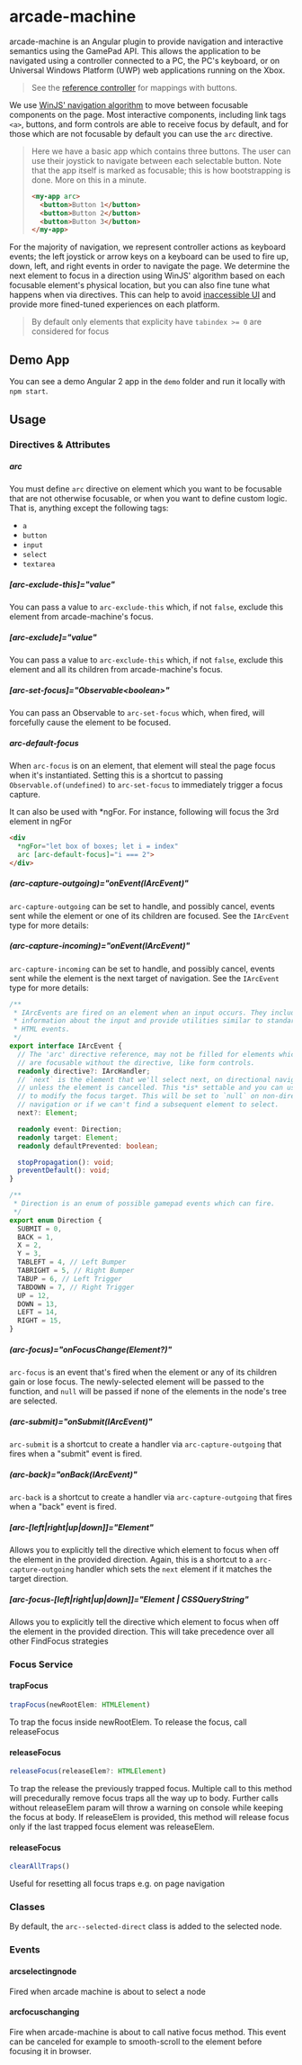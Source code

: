 # arcade-machine

arcade-machine is an Angular plugin to provide navigation and interactive semantics using the GamePad API. This allows the application to be navigated using a controller connected to a PC, the PC's keyboard, or on Universal Windows Platform (UWP) web applications running on the Xbox.

> See the [reference controller](https://i-msdn.sec.s-msft.com/en-us/windows/uwp/input-and-devices/images/designing-for-tv/hardware-buttons-gamepad-remote.png) for mappings with buttons.

We use [WinJS' navigation algorithm](https://github.com/winjs/winjs/blob/master/src/js/WinJS/XYFocus.ts#L11) to move between focusable components on the page. Most interactive components, including link tags `<a>`, buttons, and form controls are able to receive focus by default, and for those which are not focusable by default you can use the `arc` directive.

> Here we have a basic app which contains three buttons. The user can use their joystick to navigate between each selectable button. Note that the app itself is marked as focusable; this is how bootstrapping is done. More on this in a minute.
>
> ```html
> <my-app arc>
>   <button>Button 1</button>
>   <button>Button 2</button>
>   <button>Button 3</button>
> </my-app>
> ```

For the majority of navigation, we represent controller actions as keyboard events; the left joystick or arrow keys on a keyboard can be used to fire up, down, left, and right events in order to navigate the page. We determine the next element to focus in a direction using WinJS' algorithm based on each focusable element's physical location, but you can also fine tune what happens when via directives. This can help to avoid [inaccessible UI](https://msdn.microsoft.com/windows/uwp/input-and-devices/designing-for-tv#inaccessible-ui) and provide more fined-tuned experiences on each platform.

> By default only elements that explicity have `tabindex >= 0` are considered for focus

## Demo App

You can see a demo Angular 2 app in the `demo` folder and run it locally with `npm start`.

## Usage

### Directives & Attributes

##### arc

You must define `arc` directive on element which you want to be focusable that are not otherwise focusable, or when you want to define custom logic. That is, anything except the following tags:

- `a`
- `button`
- `input`
- `select`
- `textarea`

##### [arc-exclude-this]="value"

You can pass a value to `arc-exclude-this` which, if not `false`, exclude this element from arcade-machine's focus.

##### [arc-exclude]="value"

You can pass a value to `arc-exclude-this` which, if not `false`, exclude this element and all its children from arcade-machine's focus.


##### [arc-set-focus]="Observable\<boolean\>"

You can pass an Observable to `arc-set-focus` which, when fired, will forcefully cause the element to be focused.

##### arc-default-focus

When `arc-focus` is on an element, that element will steal the page focus when it's instantiated. Setting this is a shortcut to passing `Observable.of(undefined)` to `arc-set-focus` to immediately trigger a focus capture.

It can also be used with *ngFor. For instance, following will focus the 3rd element in ngFor
```html
<div
  *ngFor="let box of boxes; let i = index"
  arc [arc-default-focus]="i === 2">
</div>
```
##### (arc-capture-outgoing)="onEvent(IArcEvent)"

`arc-capture-outgoing` can be set to handle, and possibly cancel, events sent while the element or one of its children are focused. See the `IArcEvent` type for more details:

##### (arc-capture-incoming)="onEvent(IArcEvent)"

`arc-capture-incoming` can be set to handle, and possibly cancel, events sent while the element is the next target of navigation. See the `IArcEvent` type for more details:

```typescript
/**
 * IArcEvents are fired on an element when an input occurs. They include
 * information about the input and provide utilities similar to standard
 * HTML events.
 */
export interface IArcEvent {
  // The 'arc' directive reference, may not be filled for elements which
  // are focusable without the directive, like form controls.
  readonly directive?: IArcHandler;
  // `next` is the element that we'll select next, on directional navigation,
  // unless the element is cancelled. This *is* settable and you can use it
  // to modify the focus target. This will be set to `null` on non-directional
  // navigation or if we can't find a subsequent element to select.
  next?: Element;

  readonly event: Direction;
  readonly target: Element;
  readonly defaultPrevented: boolean;

  stopPropagation(): void;
  preventDefault(): void;
}

/**
 * Direction is an enum of possible gamepad events which can fire.
 */
export enum Direction {
  SUBMIT = 0,
  BACK = 1,
  X = 2,
  Y = 3,
  TABLEFT = 4, // Left Bumper
  TABRIGHT = 5, // Right Bumper
  TABUP = 6, // Left Trigger
  TABDOWN = 7, // Right Trigger
  UP = 12,
  DOWN = 13,
  LEFT = 14,
  RIGHT = 15,
}
```

##### (arc-focus)="onFocusChange(Element?)"

`arc-focus` is an event that's fired when the element or any of its children gain or lose focus. The newly-selected element will be passed to the function, and `null` will be passed if none of the elements in the node's tree are selected.

##### (arc-submit)="onSubmit(IArcEvent)"

`arc-submit` is a shortcut to create a handler via `arc-capture-outgoing` that fires when a "submit" event is fired.

##### (arc-back)="onBack(IArcEvent)"

`arc-back` is a shortcut to create a handler via `arc-capture-outgoing` that fires when a "back" event is fired.

##### [arc-[left|right|up|down]]="Element"

Allows you to explicitly tell the directive which element to focus when off the element in the provided direction. Again, this is a shortcut to a `arc-capture-outgoing` handler which sets the `next` element if it matches the target direction.

##### [arc-focus-[left|right|up|down]]="Element | CSSQueryString"

Allows you to explicitly tell the directive which element to focus when off the element in the provided direction. This will take precedence over all other FindFocus strategies

### Focus Service

#### trapFocus
```typescript
trapFocus(newRootElem: HTMLElement)
```
To trap the focus inside newRootElem.
To release the focus, call releaseFocus

#### releaseFocus

```typescript
releaseFocus(releaseElem?: HTMLElement)
```
To trap the release the previously trapped focus.
Multiple call to this method will precedurally remove focus traps all the way up to body.
Further calls without releaseElem param will throw a warning on console while keeping the focus at body.
If releaseElem is provided, this method will release focus only if the last trapped focus element was releaseElem.

#### releaseFocus
```typescript
clearAllTraps()
```
Useful for resetting all focus traps e.g. on page navigation

### Classes

By default, the `arc--selected-direct` class is added to the selected node.

### Events
#### arcselectingnode

Fired when arcade machine is about to select a node

#### arcfocuschanging

Fire when arcade-machine is about to call native focus method. This event can be canceled for example to smooth-scroll to the element before focusing it in browser.

